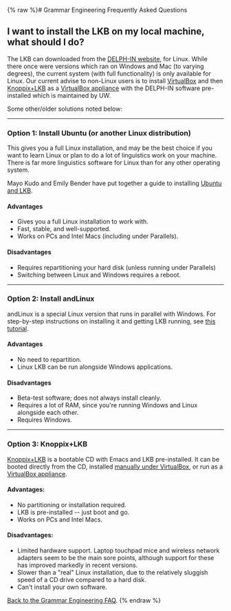 {% raw %}# Grammar Engineering Frequently Asked Questions

## I want to install the LKB on my local machine, what should I do?

The LKB can downloaded from the [DELPH-IN
website](http://www.delph-in.net/), for Linux. While there once were
versions which ran on Windows and Mac (to varying degrees), the current
system (with full functionality) is only available for Linux. Our
current advise to non-Linux users is to install
[VirtualBox](/VirtualBox) and then
[Knoppix+LKB](http://depts.washington.edu/uwcl/twiki/bin/view.cgi/Main/KnoppixLKB)
as a [VirtualBox
appliance](http://depts.washington.edu/uwcl/twiki/bin/view.cgi/Main/KnoppixLKB)
with the DELPH-IN software pre-installed which is maintained by UW.

Some other/older solutions noted below:

* * *

### Option 1: Install Ubuntu (or another Linux distribution)

This gives you a full Linux installation, and may be the best choice if
you want to learn Linux or plan to do a lot of linguistics work on your
machine. There is far more linguistics software for Linux than for any
other operating system.

Mayo Kudo and Emily Bender have put together a guide to installing
[Ubuntu and
LKB](http://depts.washington.edu/uwcl/twiki/bin/view.cgi/Main/UbuntuLKB).

#### Advantages

- Gives you a full Linux installation to work with.
- Fast, stable, and well-supported.
- Works on PCs and Intel Macs (including under Parallels).

#### Disadvantages

- Requires repartitioning your hard disk (unless running under
Parallels)
- Switching between Linux and Windows requires a reboot.

* * *

### Option 2: Install andLinux

andLinux is a special Linux version that runs in parallel with Windows.
For step-by-step instructions on installing it and getting LKB running,
see [this
tutorial](http://depts.washington.edu/uwcl/twiki/bin/view.cgi/Main/AndLinuxLKB).

#### Advantages

- No need to repartition.
- Linux LKB can be run alongside Windows applications.

#### Disadvantages

- Beta-test software; does not always install cleanly.
- Requires a lot of RAM, since you're running Windows and Linux
alongside each other.
- Requires Windows.

* * *

### Option 3: Knoppix+LKB

[Knoppix+LKB](http://depts.washington.edu/uwcl/twiki/bin/view.cgi/Main/KnoppixLKB)
is a bootable CD with Emacs and LKB pre-installed. It can be booted
directly from the CD, installed [manually under
VirtualBox](http://depts.washington.edu/uwcl/twiki/bin/view.cgi/Main/KnoppixLKBVirtualBox),
or run as a [VirtualBox
appliance](http://depts.washington.edu/uwcl/twiki/bin/view.cgi/Main/KnoppixLKB).

#### Advantages:

- No partitioning or installation required.
- LKB is pre-installed -- just boot and go.
- Works on PCs and Intel Macs.

#### Disadvantages:

- Limited hardware support. Laptop touchpad mice and wireless network
adapters seem to be the main sore points, although support for these
has improved markedly in recent versions.
- Slower than a "real" Linux installation, due to the relatively
sluggish speed of a CD drive compared to a hard disk.
- Can't install your own software.

[Back to the Grammar Engineering FAQ](https://delph-in.github.io/docs/matrix/GrammarEngineeringFAQ).
<update date omitted for speed>{% endraw %}